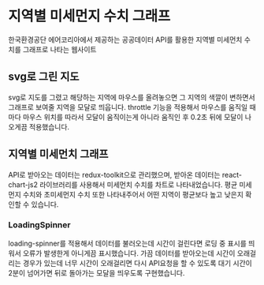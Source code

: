 # 지역별 미세먼지 수치 그래프

한국환경공단 에어코리아에서 제공하는 공공데이터 API를 활용한 지역별 미세먼치 수치를 그래프로 나타는 웹사이트

## svg로 그린 지도

svg로 지도를 그렸고 해당하는 지역에 마우스를 올려놓으면 그 지역의 색깔이 변하면서 그래프로 보여줄 지역을 모달로 띄웁니다. throttle 기능을 적용해서 마우스를 움직일 때마다 마우스 위치를 따라서 모달이 움직이는게 아니라 움직인 후 0.2초 뒤에 모달이 나오게끔 적용했습니다.

## 지역별 미세먼치 그래프

API로 받아오는 데이터는 redux-toolkit으로 관리했으며, 받아온 데이터는 react-chart-js2 라이브러리를 사용해서 미세먼치 수치를 차트로 나타내었습니다.
평균 미세먼지 수치와 초미세먼지 수치 또한 나타내주어서 어떤 지역이 평균보다 높고 낮은지 확인할 수 있습니다.

### LoadingSpinner

loading-spinner를 적용해서 데이터를 불러오는데 시간이 걸린다면 로딩 중 표시를 띄워서 오류가 발생한게 아니게끔 표시했습니다. 가끔 데이터를 받아오는데 시간이 오래걸리는 경우가 있는데 너무 시간이 오래걸리면 다시 API요청을 할 수 있도록 대기 시간이 2분이 넘어가면 뒤로 돌아가는 모달을 띄우도록 구현했습니다.
